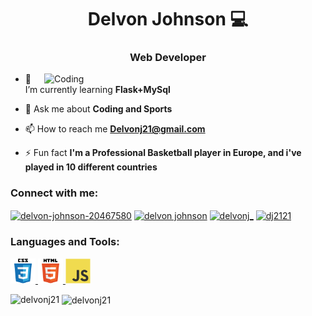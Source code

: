 <h1 align="center">Delvon Johnson 💻 </h1>
<h3 align="center">Web Developer</h3>
<img align="right" alt="Coding" width="450" src="https://i.pinimg.com/originals/f1/e7/34/f1e734f9cade86fe737a9aa404ad5677.gif">

- 🌱 I’m currently learning **Flask+MySql**

- 💬 Ask me about **Coding and Sports**

- 📫 How to reach me **Delvonj21@gmail.com**

- ⚡ Fun fact **I'm a Professional Basketball player in Europe, and i've played in 10 different countries**

<h3 align="left">Connect with me:</h3>
<p align="left">
<a href="https://linkedin.com/in/delvon-johnson-20467580" target="blank"><img align="center" src="https://raw.githubusercontent.com/rahuldkjain/github-profile-readme-generator/master/src/images/icons/Social/linked-in-alt.svg" alt="delvon-johnson-20467580" height="30" width="40" /></a>
<a href="https://fb.com/delvon johnson" target="blank"><img align="center" src="https://raw.githubusercontent.com/rahuldkjain/github-profile-readme-generator/master/src/images/icons/Social/facebook.svg" alt="delvon johnson" height="30" width="40" /></a>
<a href="https://instagram.com/delvonj_" target="blank"><img align="center" src="https://raw.githubusercontent.com/rahuldkjain/github-profile-readme-generator/master/src/images/icons/Social/instagram.svg" alt="delvonj_" height="30" width="40" /></a>
<a href="https://discord.gg/dj2121" target="blank"><img align="center" src="https://raw.githubusercontent.com/rahuldkjain/github-profile-readme-generator/master/src/images/icons/Social/discord.svg" alt="dj2121" height="30" width="40" /></a>
</p>

<h3 align="left">Languages and Tools:</h3>
<p align="left"> <a href="https://www.w3schools.com/css/" target="_blank" rel="noreferrer"> <img src="https://raw.githubusercontent.com/devicons/devicon/master/icons/css3/css3-original-wordmark.svg" alt="css3" width="40" height="40"/> </a> <a href="https://www.w3.org/html/" target="_blank" rel="noreferrer"> <img src="https://raw.githubusercontent.com/devicons/devicon/master/icons/html5/html5-original-wordmark.svg" alt="html5" width="40" height="40"/> </a> <a href="https://developer.mozilla.org/en-US/docs/Web/JavaScript" target="_blank" rel="noreferrer"> <img src="https://raw.githubusercontent.com/devicons/devicon/master/icons/javascript/javascript-original.svg" alt="javascript" width="40" height="40"/> </a> </p>

<p><img align="left" src="https://github-readme-stats.vercel.app/api/top-langs?username=delvonj21&show_icons=true&locale=en&layout=compact" alt="delvonj21" /></p>

<p>&nbsp;<img align="center" src="https://github-readme-stats.vercel.app/api?username=delvonj21&show_icons=true&locale=en" alt="delvonj21" /></p>
